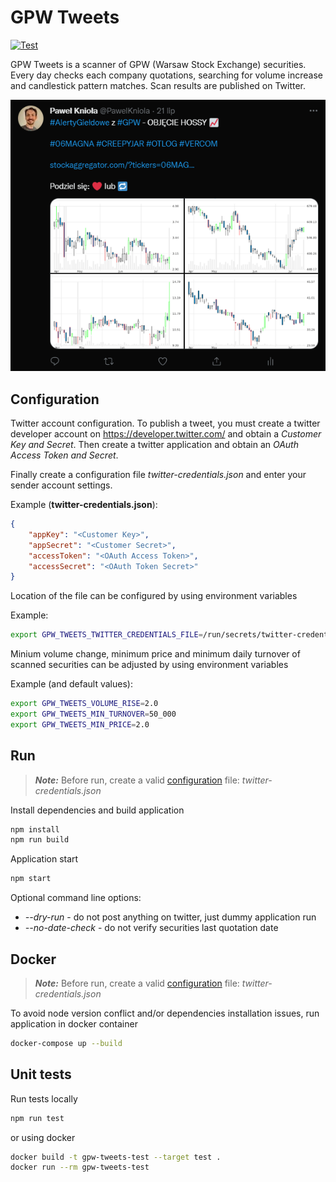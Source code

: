 # GPW Tweets

[![Test](https://github.com/pawelkn/gpw-tweets/actions/workflows/test.yml/badge.svg)](https://github.com/pawelkn/gpw-tweets/actions/workflows/test.yml)

GPW Tweets is a scanner of GPW (Warsaw Stock Exchange) securities. Every day checks each company quotations, searching for volume increase and candlestick pattern matches. Scan results are published on Twitter.

<p align="center"><img src="screenshot.png"/></p>

## Configuration

Twitter account configuration. To publish a tweet, you must create a twitter developer account on <https://developer.twitter.com/> and obtain a *Customer Key and Secret*. Then create a twitter application and obtain an *OAuth Access Token and Secret*.

Finally create a configuration file *twitter-credentials.json* and enter your sender account settings.

Example (**twitter-credentials.json**):

```json
{
    "appKey": "<Customer Key>",
    "appSecret": "<Customer Secret>",
    "accessToken": "<OAuth Access Token>",
    "accessSecret": "<OAuth Token Secret>"
}
```

Location of the file can be configured by using environment variables

Example:

```sh
export GPW_TWEETS_TWITTER_CREDENTIALS_FILE=/run/secrets/twitter-credentials
```

Minium volume change, minimum price and minimum daily turnover of scanned securities can be adjusted by using environment variables

Example (and default values):

```sh
export GPW_TWEETS_VOLUME_RISE=2.0
export GPW_TWEETS_MIN_TURNOVER=50_000
export GPW_TWEETS_MIN_PRICE=2.0
```

## Run

> ***Note:*** Before run, create a valid [configuration](#Configuration) file: *twitter-credentials.json*

Install dependencies and build application

```sh
npm install
npm run build
```

Application start

```sh
npm start
```

Optional command line options:

* *--dry-run* - do not post anything on twitter, just dummy application run
* *--no-date-check* - do not verify securities last quotation date

## Docker

> ***Note:*** Before run, create a valid [configuration](#Configuration) file: *twitter-credentials.json*

To avoid node version conflict and/or dependencies installation issues, run application in docker container

```sh
docker-compose up --build
```

## Unit tests

Run tests locally

```sh
npm run test
```

or using docker

```sh
docker build -t gpw-tweets-test --target test .
docker run --rm gpw-tweets-test
```
